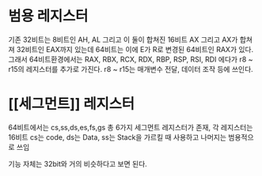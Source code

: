 # 범용 레지스터

기존 32비트는 8비트인 AH, AL 그리고 이 둘이 합쳐진 16비트 AX 그리고 AX가 합쳐져 32비트인 EAX까지 있는데 64비트는 이에 E가 R로 변경된 64비트인 RAX가 있다. 그래서 64비트환경에서는 RAX, RBX, RCX, RDX, RBP, RSP, RSI, RDI 에다가 r8 ~ r15의 레지스터를 추가로 가진다. r8 ~ r15는 매개변수 전달, 데이터 조작 등에 쓰인다.

# [[세그먼트]] 레지스터

64비트에서는 cs,ss,ds,es,fs,gs 총 6가지 세그먼트 레지스터가 존재, 각 레지스터는 16비트 cs는 code, ds는 Data, ss는 Stack을 가르킬 때 사용하고 나머지는 범용적으로 쓰임

기능 자체는 32bit와 거의 비슷하다고 보면 된다.